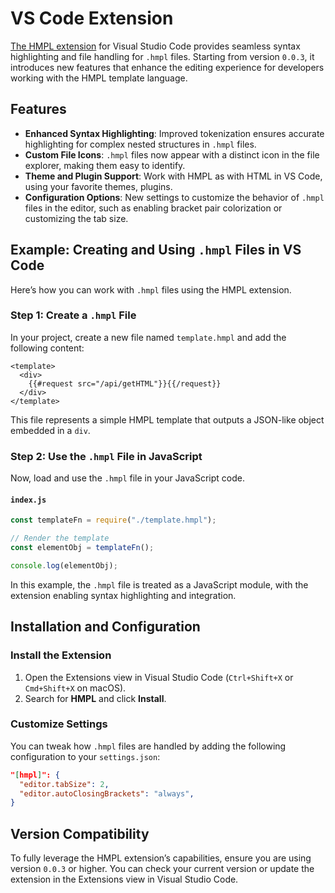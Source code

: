 # VS Code Extension

[The HMPL extension](https://marketplace.visualstudio.com/items?itemName=hmpljs.hmpl) for Visual Studio Code provides seamless syntax highlighting and file handling for `.hmpl` files. Starting from version `0.0.3`, it introduces new features that enhance the editing experience for developers working with the HMPL template language.

## Features

- **Enhanced Syntax Highlighting**: Improved tokenization ensures accurate highlighting for complex nested structures in `.hmpl` files.
- **Custom File Icons**: `.hmpl` files now appear with a distinct icon in the file explorer, making them easy to identify.
- **Theme and Plugin Support**: Work with HMPL as with HTML in VS Code, using your favorite themes, plugins.
- **Configuration Options**: New settings to customize the behavior of `.hmpl` files in the editor, such as enabling bracket pair colorization or customizing the tab size.

## Example: Creating and Using `.hmpl` Files in VS Code

Here’s how you can work with `.hmpl` files using the HMPL extension.

### Step 1: Create a `.hmpl` File

In your project, create a new file named `template.hmpl` and add the following content:

```hmpl
<template>
  <div>
    {{#request src="/api/getHTML"}}{{/request}}
  </div>
</template>
```

This file represents a simple HMPL template that outputs a JSON-like object embedded in a `div`.

### Step 2: Use the `.hmpl` File in JavaScript

Now, load and use the `.hmpl` file in your JavaScript code.

#### `index.js`

```javascript
const templateFn = require("./template.hmpl");

// Render the template
const elementObj = templateFn();

console.log(elementObj);
```

In this example, the `.hmpl` file is treated as a JavaScript module, with the extension enabling syntax highlighting and integration.

## Installation and Configuration

### Install the Extension

1. Open the Extensions view in Visual Studio Code (`Ctrl+Shift+X` or `Cmd+Shift+X` on macOS).
2. Search for **HMPL** and click **Install**.

### Customize Settings

You can tweak how `.hmpl` files are handled by adding the following configuration to your `settings.json`:

```json
"[hmpl]": {
  "editor.tabSize": 2,
  "editor.autoClosingBrackets": "always",
}
```

## Version Compatibility

To fully leverage the HMPL extension’s capabilities, ensure you are using version `0.0.3` or higher. You can check your current version or update the extension in the Extensions view in Visual Studio Code.
